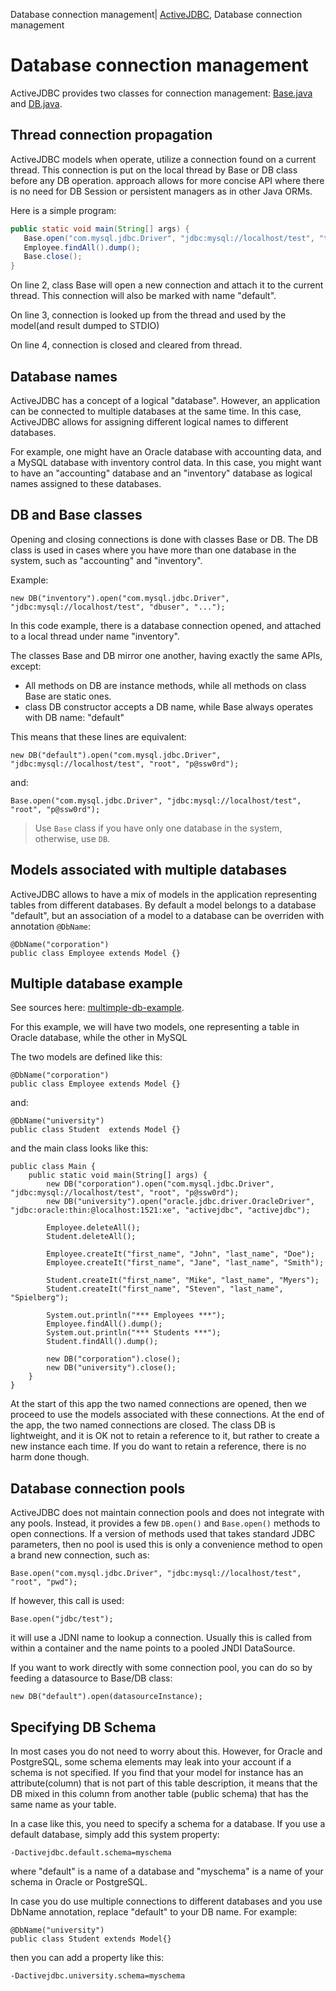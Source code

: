 Database connection management| <a href="/activejdbc">ActiveJDBC</a>, Database connection management

# Database connection management

<div id="toc"></div>

ActiveJDBC provides two classes for connection management: [Base.java](http://javalite.github.io/activejdbc/org/javalite/activejdbc/Base.html)
and [DB.java](http://javalite.github.io/activejdbc/org/javalite/activejdbc/DB.html).

## Thread connection propagation

ActiveJDBC models when operate, utilize a connection found on a current thread. This connection is put on the local thread by
Base or DB class before any DB operation. approach allows for more concise API where there is no need for DB Session or persistent
managers as in other Java ORMs.

Here is a simple program:

~~~~ {.java .numberLines}
public static void main(String[] args) {
   Base.open("com.mysql.jdbc.Driver", "jdbc:mysql://localhost/test", "the_user", "the_password");
   Employee.findAll().dump();
   Base.close();
}
~~~~

On line 2, class Base will open a new connection and attach it to the current thread. This connection will also be
marked with name "default".

On line 3, connection is looked up from the thread and used by the model(and result dumped to STDIO)

On line 4, connection is closed and cleared from thread.

## Database names

ActiveJDBC has a concept of a logical "database". However, an application can be connected to multiple databases at
the same time. In this case, ActiveJDBC allows for assigning different logical names to different databases.

For example, one might have an Oracle database with accounting data, and a MySQL database with inventory control data.
In this case, you might want to have an "accounting" database and an "inventory" database as logical names assigned
to these databases.

## DB and Base classes

Opening and closing connections is done with classes Base or DB. The DB class is used in cases where you have more
than one database in the system, such as "accounting" and "inventory".

Example:

~~~~ {.java}
new DB("inventory").open("com.mysql.jdbc.Driver", "jdbc:mysql://localhost/test", "dbuser", "...");
~~~~

In this code example, there is a database connection opened, and attached to a local thread under name "inventory".

The classes Base and DB mirror one another, having exactly the same APIs, except:

-   All methods on DB are instance methods, while all methods on class Base are static ones.
-   class DB constructor accepts a DB name, while Base always operates with DB name: "default"

This means that these lines are equivalent:

~~~~ {.java}
new DB("default").open("com.mysql.jdbc.Driver", "jdbc:mysql://localhost/test", "root", "p@ssw0rd");
~~~~

and:

~~~~ {.java}
Base.open("com.mysql.jdbc.Driver", "jdbc:mysql://localhost/test", "root", "p@ssw0rd");
~~~~

> Use `Base` class if you have only one database in the system, otherwise, use `DB`.


## Models associated with multiple databases

ActiveJDBC allows to have a mix of models in the application representing tables from different databases. By default
a model belongs to a database "default", but an association of a model to a database can be overriden with annotation `@DbName`:

~~~~ {.java}
@DbName("corporation")
public class Employee extends Model {}
~~~~

## Multiple database example

See sources here: [multimple-db-example](https://github.com/javalite/multiple-db-example).

For this example, we will have two models, one representing a table in Oracle database, while the other in MySQL

The two models are defined like this:

~~~~ {.java}
@DbName("corporation")
public class Employee extends Model {}
~~~~

and:

~~~~ {.java}
@DbName("university")
public class Student  extends Model {}
~~~~

and the main class looks like this:

~~~~ {.java}
public class Main {
    public static void main(String[] args) {
        new DB("corporation").open("com.mysql.jdbc.Driver", "jdbc:mysql://localhost/test", "root", "p@ssw0rd");
        new DB("university").open("oracle.jdbc.driver.OracleDriver", "jdbc:oracle:thin:@localhost:1521:xe", "activejdbc", "activejdbc");

        Employee.deleteAll();
        Student.deleteAll();

        Employee.createIt("first_name", "John", "last_name", "Doe");
        Employee.createIt("first_name", "Jane", "last_name", "Smith");

        Student.createIt("first_name", "Mike", "last_name", "Myers");
        Student.createIt("first_name", "Steven", "last_name", "Spielberg");

        System.out.println("*** Employees ***");
        Employee.findAll().dump();
        System.out.println("*** Students ***");
        Student.findAll().dump();

        new DB("corporation").close();
        new DB("university").close();
    }
}
~~~~

At the start of this app the two named connections are opened, then we proceed to use the models associated
with these connections. At the end of the app, the two named connections are closed. The class DB is lightweight,
and it is OK not to retain a reference to it, but rather to create a new instance each time.
If you do want to retain a reference, there is no harm done though.

## Database connection pools

ActiveJDBC does not maintain connection pools and does not integrate with any pools. Instead, it provides a
few `DB.open()` and `Base.open()` methods to open connections. If a version of methods used that takes standard JDBC
parameters, then no pool is used this is only a convenience method to open a brand new connection, such as:

~~~~ {.java}
Base.open("com.mysql.jdbc.Driver", "jdbc:mysql://localhost/test", "root", "pwd");
~~~~

If however, this call is used:

~~~~ {.java}
Base.open("jdbc/test");
~~~~

it will use a JDNI name to lookup a connection. Usually this is called from within a container and the name points
to a pooled JNDI DataSource.

If you want to work directly with some connection pool, you can do so by feeding a datasource to Base/DB class:

~~~~ {.java}
new DB("default").open(datasourceInstance);
~~~~

## Specifying DB Schema

In most cases you do not need to worry about this. However, for Oracle and PostgreSQL, some schema elements may leak
into your account if a schema is not specified. If you find that your model for instance has an attribute(column)
that is not part of this table description, it means that the DB mixed in this column from another table (public schema)
that has the same name as your table.

In a case like this, you need to specify a schema for a database. If you use a default database,
simply add this system property:

~~~~ {.prettyprint}
-Dactivejdbc.default.schema=myschema
~~~~

where "default" is a name of a database and "myschema" is a name of your schema in Oracle or PostgreSQL.

In case you do use multiple connections to different databases and you use DbName annotation, replace "default"
to your DB name. For example:

~~~~ {.java}
@DbName("university")
public class Student extends Model{}
~~~~

then you can add a property like this:

~~~~ {.prettyprint}
-Dactivejdbc.university.schema=myschema
~~~~
